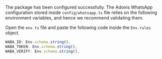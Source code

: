 The package has been configured successfully. The Adonis WhatsApp configuration stored inside `config/whatsapp.ts` file relies on the following environment variables, and hence we recommend validating them.

Open the `env.ts` file and paste the following code inside the `Env.rules` object.

```ts
WABA_ID: Env.schema.string(),
WABA_TOKEN: Env.schema.string(),
WABA_VERIFY: Env.schema.string(),
```
